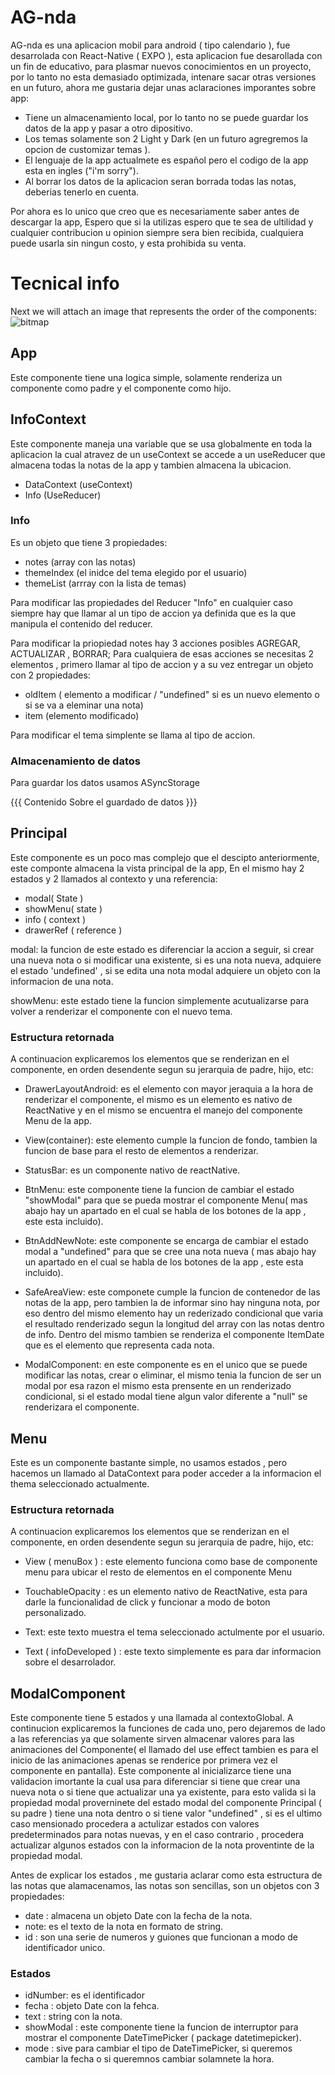# AG-nda 
AG-nda es una aplicacion mobil para android ( tipo calendario ), fue desarrolada con React-Native ( EXPO ), esta aplicacion fue desarollada con un fin de educativo, para plasmar nuevos conocimientos en un proyecto, por lo tanto no esta demasiado optimizada, intenare sacar otras versiones en un futuro, ahora me gustaria dejar unas aclaraciones imporantes sobre app:

 - Tiene un almacenamiento local, por lo tanto no se puede guardar los datos de la app y pasar a otro dipositivo.
 - Los temas solamente son 2 Light y Dark (en un futuro agregremos la opcion de customizar temas ).
 - El lenguaje de la app actualmete es español pero el codigo de la app esta en ingles ("i'm sorry").
 - Al borrar los datos de la aplicacion seran borrada todas las notas, deberias tenerlo en cuenta.

Por ahora es lo unico que creo que es necesariamente saber antes de descargar la app, Espero que si la utilizas espero que te sea de ultilidad y cualquier contribucion u opinion siempre sera bien recibida, cualquiera puede usarla sin ningun costo, y esta prohibida su venta.


# Tecnical info

Next we will attach an image that represents the order of the components:
![bitmap](https://user-images.githubusercontent.com/93448122/234439807-907695ad-4615-4118-afa7-cc3abb64abb8.png)

## App
Este componente tiene una logica simple, solamente renderiza un componente <InfoContext> como padre y el componente <Principal> como hijo.

## InfoContext
  
  Este componente maneja una variable que se usa globalmente en toda la aplicacion la cual atravez de un useContext se accede a un useReducer que almacena todas la notas de la app y tambien almacena la ubicacion.
 
  - DataContext (useContext)
  - Info (UseReducer)

### Info
  
Es un objeto que tiene 3 propiedades:
  - notes (array con las notas)
  - themeIndex (el inidce del tema elegido por el usuario)
  - themeList (arrray con la lista de temas)

Para modificar las propiedades del Reducer "Info" en cualquier caso siempre hay que llamar al un tipo de accion ya definida que es la que manipula el contenido del reducer.
 
 Para modificar la priopiedad notes hay 3 acciones posibles AGREGAR, ACTUALIZAR , BORRAR; Para cualquiera de esas acciones se necesitas 2 elementos , primero llamar al tipo de accion y a su vez entregar un objeto con 2 propiedades:
  
 - oldItem ( elemento a modificar / "undefined" si es un nuevo elemento o si se va a eleminar una nota)
 - item (elemento modificado)

 Para modificar el tema simplente se llama al tipo de accion.
  
 ### Almacenamiento de datos
 
 Para guardar los datos usamos ASyncStorage 
 
 {{{				Contenido Sobre el guardado de datos 				}}}
 
 ## Principal
 
 Este componente es un poco mas complejo que el  descipto anteriormente, este componte almacena la vista principal de la app, En el mismo hay 2 estados y 2 llamados al contexto y una referencia:
 
 - modal( State )
 - showMenu( state )
 - info ( context )
 - drawerRef ( reference )
 
 
modal: la funcion de este estado es diferenciar la accion a seguir, si crear una nueva nota o si modificar una existente, si es una nota nueva, adquiere el estado 'undefined' , si se edita una nota modal adquiere un objeto con la informacion de una nota.
	
showMenu: este estado tiene la funcion simplemente acutualizarse para volver a renderizar el componente con el nuevo tema.


### Estructura retornada

A continuacion explicaremos los elementos que se renderizan en el componente, en orden desendente segun su jerarquia de padre, hijo, etc:

  - DrawerLayoutAndroid: es el elemento con mayor jeraquia a la hora de renderizar el componente, el mismo es un elemento es nativo de ReactNative y en el mismo se encuentra el manejo del componente Menu de la app.

  - View(container): este elemento cumple la funcion de fondo, tambien la funcion de base para el resto de elementos a renderizar.

 - StatusBar: es un componente nativo de reactNative.

  - BtnMenu: este componente tiene la funcion de cambiar el estado "showModal" para que se pueda mostrar el componente Menu( mas abajo hay un apartado en el cual se habla de los botones de la app , este esta incluido).

   - BtnAddNewNote: este componente se encarga de cambiar el estado modal a "undefined" para que se cree una nota nueva ( mas abajo hay un apartado en el cual se habla de los botones de la app , este esta incluido).

  - SafeAreaView: este componete cumple la funcion de contenedor de las notas de la app, pero tambien la de informar sino hay ninguna nota, por eso dentro del mismo elemento hay un rederizado condicional que varia el resultado renderizado segun la longitud del array con las notas dentro de info.
Dentro del mismo tambien se renderiza el componente ItemDate que es el elemento que representa cada nota.

  - ModalComponent: en este componente es en el unico que se puede modificar las notas, crear o eliminar, el mismo tenia la funcion de ser un modal por esa razon el mismo esta prensente en un renderizado condicional, si el estado modal tiene algun valor diferente a "null" se renderizara el componente.

## Menu
Este es un componente bastante simple, no usamos estados , pero hacemos un llamado al DataContext para poder acceder a la informacion el thema seleccionado actualmente.

### Estructura retornada

A continuacion explicaremos los elementos que se renderizan en el componente, en orden desendente segun su jerarquia de padre, hijo, etc:

- View ( menuBox ) : este elemento funciona como base de componente menu para ubicar el resto de elementos en el componente Menu 

- TouchableOpacity : es un elemento nativo de ReactNative, esta para darle la funcionalidad de click y funcionar a modo de boton personalizado.

- Text: este texto muestra el tema seleccionado actulmente por el usuario.

- Text ( infoDeveloped ) : este texto simplemente es para dar informacion sobre el desarrolador.

## ModalComponent

Este componente tiene 5 estados y una llamada al contextoGlobal. A continucion explicaremos la funciones de cada uno, pero dejaremos de lado a las referencias ya que solamente sirven almacenar valores para las animaciones del Componente( el llamado del use effect tambien es para el inicio de las animaciones apenas se renderice por primera vez el componente en pantalla).
Este componente al inicializarce tiene una validacion imortante la cual usa para diferenciar si tiene que crear una nueva nota o si tiene que actualizar una ya existente, para esto valida si la propiedad modal proverninete del estado modal del componente Principal ( su padre ) tiene una nota dentro o si tiene valor "undefined" , si es el ultimo caso mensionado procedera a actulizar estados con valores predeterminados para notas nuevas, y en el caso contrario , procedera actualizar algunos estados con la informacion de la nota proventinte de la propiedad modal.

Antes de explicar los estados , me gustaria aclarar como esta estructura de las notas que alamacenamos, las notas son sencillas, son un  objetos con 3 propiedades:

- date : almacena un objeto Date con la fecha de la nota.
- note: es el texto de la nota en formato de string.
- id : son una serie de numeros y guiones que funcionan a modo de identificador unico.

### Estados

- idNumber: es el identificador 
- fecha : objeto Date con la fehca.
- text : string con la nota.
- showModal : este componente tiene la funcion de interruptor para mostrar el componente DateTimePicker ( package datetimepicker).
- mode : sive para cambiar el tipo de DateTimePicker, si queremos cambiar la fecha o si queremnos cambiar solamnete la hora.

